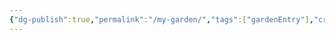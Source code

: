 ```yaml
---
{"dg-publish":true,"permalink":"/my-garden/","tags":["gardenEntry"],"created":"2024-01-13T11:01:10.099-05:00","updated":"2024-01-13T11:06:17.483-05:00"}
---
```


